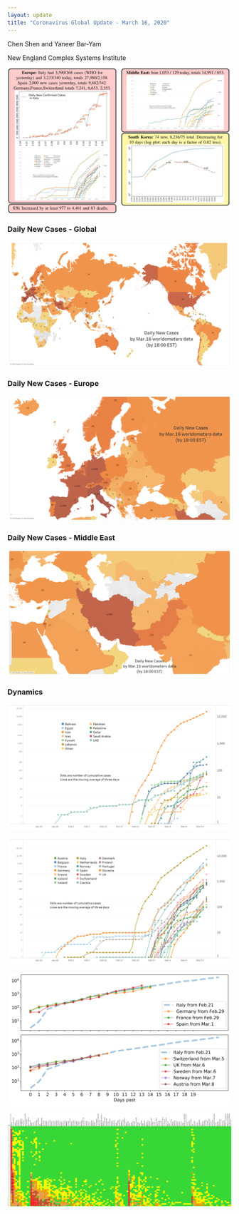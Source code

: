 ```yaml
---
layout: update
title: "Coronavirus Global Update - March 16, 2020"
---
```


Chen Shen and Yaneer Bar-Yam

New England Complex Systems Institute

![](/images/uploads/5e70249ed227dff131ca9ac3_Capture.JPG)

### Daily New Cases - Global

![](/images/uploads/5e7024bd870e44159ec611bb_Intl_3_16.png)

### Daily New Cases - Europe

![](/images/uploads/5e7024f3ab95f362166a1fcd_Intl_3_16a.png)

### Daily New Cases - Middle East

![](/images/uploads/5e702502ffa74bbf65ef6a59_Intl_3_16b.png)

### Dynamics

![](/images/uploads/5e70251cc6a3521886d59486_ME_3_16.png)

![](/images/uploads/5e702532720467b7c22f3fbc_EU_3_16.png)

![](/images/uploads/5e702598bf6a70856bddad6e_Daily_misc_3_16.png)

![](/images/uploads/5e7025daa44878a72f0fd1a8_Global_3_16.png)
